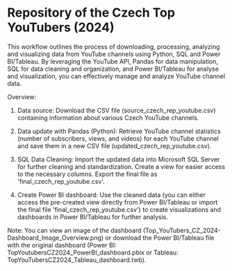 # Repository of the Czech Top YouTubers (2024)
This workflow outlines the process of downloading, processing, analyzing and visualizing data from YouTube channels using Python, SQL and Power BI/Tableau. 
By leveraging the YouTube API, Pandas for data manipulation, SQL for data cleaning and organization, and Power BI/Tableau for analyse and visualization, you can effectively manage and analyze YouTube channel data.

Overview:

1. Data source:
  Download the CSV file (source_czech_rep_youtube.csv) containing information about various Czech YouTube channels.

2. Data update with Pandas (Python):
  Retrieve YouTube channel statistics (number of subscribers, views, and videos) for each YouTube channel and save them in a new CSV file (updated_czech_rep_youtube.csv).
   
4. SQL Data Cleaning:
  Import the updated data into Microsoft SQL Server for further cleaning and standardization. Create a view for easier access to the necessary columns. Export the final file as 'final_czech_rep_youtube.csv'.

5. Create Power BI dashboard:
  Use the cleaned data (you can either access the pre-created view directly from Power BI/Tableau or import the final file 'final_czech_rep_youtube.csv') to create visualizations and dashboards in Power BI/Tableau for further analysis.

Note: You can view an image of the dashboard (Top_YouTubers_CZ_2024-Dashboard_Image_Overview.png) or download the Power BI/Tableau file with the original dashboard (Power BI: TopYoutubersCZ2024_PowerBI_dashboard.pbix or Tableau: TopYouTubersCZ2024_Tableau_dashboard.twb).
